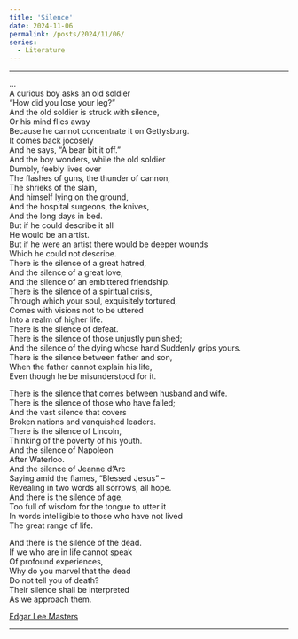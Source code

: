 ```yaml
---
title: 'Silence'
date: 2024-11-06
permalink: /posts/2024/11/06/
series:
  - Literature
---
```


---
...  
A curious boy asks an old soldier  
“How did you lose your leg?”  
And the old soldier is struck with silence,  
Or his mind flies away  
Because he cannot concentrate it on Gettysburg.  
It comes back jocosely  
And he says, “A bear bit it off.”  
And the boy wonders, while the old soldier  
Dumbly, feebly lives over  
The flashes of guns, the thunder of cannon,  
The shrieks of the slain,  
And himself lying on the ground,  
And the hospital surgeons, the knives,  
And the long days in bed.  
But if he could describe it all  
He would be an artist.  
But if he were an artist there would be deeper wounds  
Which he could not describe.  
There is the silence of a great hatred,  
And the silence of a great love,  
And the silence of an embittered friendship.  
There is the silence of a spiritual crisis,  
Through which your soul, exquisitely tortured,  
Comes with visions not to be uttered  
Into a realm of higher life.  
There is the silence of defeat.  
There is the silence of those unjustly punished;  
And the silence of the dying whose hand 
Suddenly grips yours.  
There is the silence between father and son,  
When the father cannot explain his life,  
Even though he be misunderstood for it.  


There is the silence that comes between husband and wife.  
There is the silence of those who have failed;  
And the vast silence that covers  
Broken nations and vanquished leaders.  
There is the silence of Lincoln,  
Thinking of the poverty of his youth.  
And the silence of Napoleon  
After Waterloo.  
And the silence of Jeanne d’Arc  
Saying amid the flames, “Blessed Jesus” –  
Revealing in two words all sorrows, all hope.  
And there is the silence of age,  
Too full of wisdom for the tongue to utter it  
In words intelligible to those who have not lived  
The great range of life.  


And there is the silence of the dead.  
If we who are in life cannot speak  
Of profound experiences,  
Why do you marvel that the dead  
Do not tell you of death?  
Their silence shall be interpreted  
As we approach them.  

[Edgar Lee Masters](https://en.wikipedia.org/wiki/Edgar_Lee_Masters)

---
